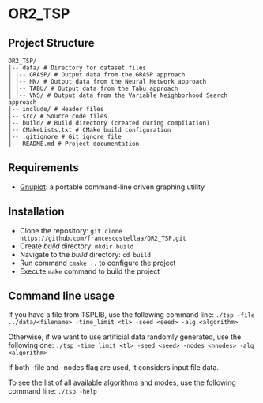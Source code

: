 # OR2_TSP

## Project Structure
```
OR2_TSP/ 
│-- data/ # Directory for dataset files 
│ │-- GRASP/ # Output data from the GRASP approach
│ │-- NN/ # Output data from the Neural Network approach 
│ │-- TABU/ # Output data from the Tabu approach
│ │-- VNS/ # Output data from the Variable Neighborhood Search approach 
│-- include/ # Header files 
│-- src/ # Source code files 
│-- build/ # Build directory (created during compilation) 
│-- CMakeLists.txt # CMake build configuration 
│-- .gitignore # Git ignore file 
│-- README.md # Project documentation
```

## Requirements
* [Gnuplot](http://www.gnuplot.info/):  a portable command-line driven graphing utility

## Installation
* Clone the repository: `git clone https://github.com/francescostellaa/OR2_TSP.git`
* Create *build* directory: `mkdir build`
* Navigate to the *build* directory: `cd build`
* Run command `cmake ..` to configure the project
* Execute `make` command to build the project

## Command line usage
If you have a file from TSPLIB, use the following command line:
```./tsp -file ../data/<filename> -time_limit <tl> -seed <seed> -alg <algorithm>```

Otherwise, if we want to use artificial data randomly generated, use the following one:
```./tsp -time_limit <tl> -seed <seed> -nodes <nnodes> -alg <algorithm>```

If both -file and -nodes flag are used, it considers input file data.

To see the list of all available algorithms and modes, use the following command line:
```./tsp -help```
